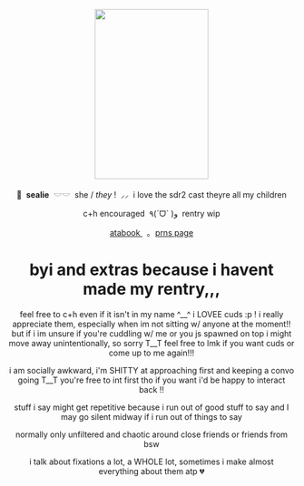 <p align="center">
    <img src="https://file.garden/Z1OpYh3OMHUM4tMG/DRS_-_Gonta_Gokuhara_W_Rank_Card_08.webp" width="200" height="300" />    
</p>

<p align="center">
    🦭 ‎ <b>sealie</b> ‎ 𓎟𓎟 ‎ she / <i>they</i> ! ‎ ⸝⸝ ‎ i love the sdr2 cast theyre all my children
</p>
<p align="center">
    c+h encouraged ‎ ٩(ˊᗜˋ )و ‎ rentry wip
<p align="center">
   <a href="https://sorrowfulseal.atabook.org/"> atabook </a> ‎ ‎ ｡ ‎ <a href="https://en.pronouns.page/@sorrowfulseal"> prns page </a>
</p>

</h1><h1 align="center">
    byi and extras because i havent made my rentry,,, 
</h1>
<p align="center">
    feel free to c+h even if it isn't in my name ^__^ i LOVEE cuds :p ! i really appreciate them, especially when im not sitting w/ anyone at the moment!! but if i im unsure if you're cuddling w/ me or you js spawned on top i might move away unintentionally, so sorry T__T feel free to lmk if you want cuds or come up to me again!!!
</p>
<p align="center">
    i am socially awkward, i'm SHITTY at approaching first and keeping a convo going T__T you're free to int first tho if you want i'd be happy to interact back !!
</p>
<p align="center">
    stuff i say might get repetitive because i run out of good stuff to say and I may go silent midway if i run out of things to say
</p>
<p align="center">
    normally only unfiltered and chaotic around close friends or friends from bsw
</p>
<p align="center">
    i talk about fixations a lot, a WHOLE lot, sometimes i make almost everything about them atp 💔
</p>

